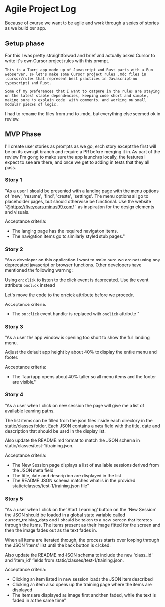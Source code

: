# Agile Project Log

Because of course we want to be agile and work through a series of stories as we build our app.

## Setup phase

For this I was pretty straightforwad and brief and actually asked Cursor to write it's own Cursor project rules with this prompt.

    This is a Tauri app made up of Javascript and Rust parts with a Bun webserver, so let's make some Cursor project rules .mdc files in .cursor/rules that represent best practices in Javascript(no typescript) and Rust. 

    Some of my preferences that I want to catpure in the rules are staying on the latest stable dependencies, keeping code short and simple, making sure to explain code  with comments, and working on small modular pieces of logic.

I had to rename the files from .md to .mdc, but everything else seemed ok in review.

## MVP Phase

I'll create user stories as prompts as we go, each story except the first will be on its own git branch and require a PR before merging it in.  As part of the review I'm going to make sure the app launches locally, the features I expect to see are there, and once we get to adding in tests that they all pass.

### Story 1

"As a user I should be presented with a landing page with the menu options of 'new', 'resume', 'find', 'create', 'settings'.  The menu options all go to placeholder pages, but should otherwise be functional.  Use the website '@https://fiveyears.minus99.com/ ' as inspiration for the design elements and visuals.

Acceptance criteria:

* The langing page has the required navigation items.
* The navigation items go to similarly styled stub pages."

### Story 2

"As a developer on this application I want to make sure we are not using any deprecated javascript or browser functions.  Other developers have mentioned the following warning:

Using `on:click` to listen to the click event is deprecated. Use the event attribute `onclick` instead

Let's move the code to the onlcick attribute before we procede.

Acceptance criteria:

* The `on:click` event handler is replaced with `onclick` attribute
"

### Story 3

"As a user the app window is opening too short to show the full landing menu.

Adjust the default app height by about 40% to display the entire menu and footer.

Acceptance criteria:

* The Tauri app opens about 40% taller so all menu items and the footer are visible."

### Story 4

"As a user when I click on new session the page will give me a list of available learning paths.

The list items can be filled from the json files inside each directory in the static/classes folder.  Each JSON contains a `meta` field with the title, date and description that should be used in the display list.

Also update the README.md format to match the JSON schema in static/classes/test-1/training.json.

Acceptance criteria:

* The New Session page displays a list of available sessions derived from the JSON meta field
* The title, date and description are displayed in the list
* The README JSON schema matches what is in the provided static/classes/test-1/training.json file"

### Story 5
"As a user when I click on the 'Start Learning' button on the 'New Session' the JSON should be loaded in a global state variable called current_training_data and I should be taken to a new screen that iterates through the items.  The items present as their image fitted for the screen and then the image fades out as the text fades in.

When all items are iterated through, the process starts over looping through the JSON 'items' list until the back button is clicked.

Also update the README.md JSON schema to include the new 'class_id' and 'item_id' fields from static/classes/test-1/training.json.

Acceptance criteria:

* Clicking an item listed in new session loads the JSON item described
* Clicking an item also opens up the training page where the items are displayed
* The items are displayed as image first and then faded, while the text is faded in at the same time"

